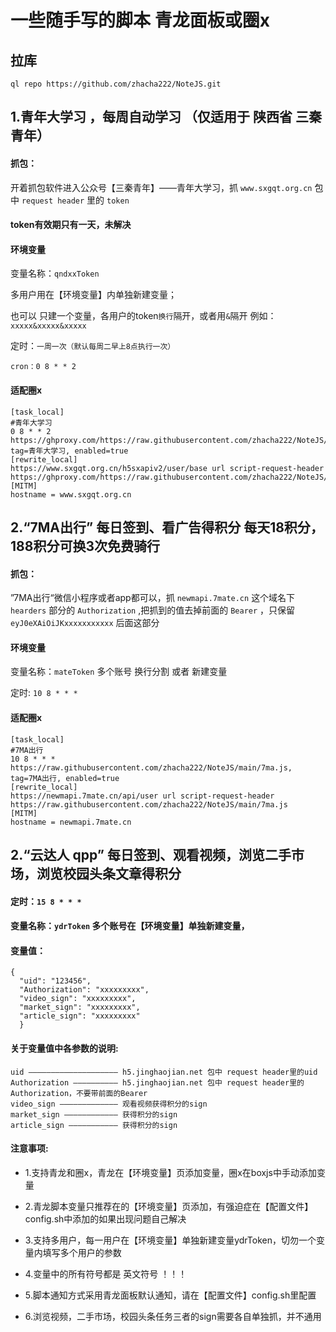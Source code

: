 # 一些随手写的脚本  青龙面板或圈x

## 拉库

```
ql repo https://github.com/zhacha222/NoteJS.git
```

## 1.青年大学习 ，每周自动学习 （仅适用于 陕西省 三秦青年）

#### 抓包：
开着抓包软件进入公众号【三秦青年】——青年大学习，抓 `www.sxgqt.org.cn` 包中 `request header` 里的 `token`
#### token有效期只有一天，未解决

#### 环境变量

变量名称：`qndxxToken`
 
 多用户用在【环境变量】内单独新建变量； 

 也可以 只建一个变量，各用户的token`换行`隔开，或者用`&`隔开 例如：`xxxxx&xxxxx&xxxxx`
 
 定时：`一周一次（默认每周二早上8点执行一次）`
 
 ```
 cron：0 8 * * 2 
 ```
 
 #### 适配圈x
 
 ```
 [task_local]
 #青年大学习
 0 8 * * 2 https://ghproxy.com/https://raw.githubusercontent.com/zhacha222/NoteJS/main/qndxx.js, tag=青年大学习, enabled=true
 [rewrite_local]
 https://www.sxgqt.org.cn/h5sxapiv2/user/base url script-request-header https://ghproxy.com/https://raw.githubusercontent.com/zhacha222/NoteJS/main/qndxx.js
 [MITM]
 hostname = www.sxgqt.org.cn
```

## 2.“7MA出行” 每日签到、看广告得积分  每天18积分，188积分可换3次免费骑行

#### 抓包：
”7MA出行“微信小程序或者app都可以，抓 `newmapi.7mate.cn` 这个域名下 `hearders` 部分的 `Authorization` ,把抓到的值去掉前面的 `Bearer` ，只保留 `eyJ0eXAiOiJKxxxxxxxxxxx` 后面这部分

#### 环境变量

 变量名称：`mateToken`   多个账号 换行分割 或者 新建变量

 定时: `10 8 * * *`
 
 
 #### 适配圈x
 
 ```
 [task_local]
 #7MA出行
 10 8 * * * https://raw.githubusercontent.com/zhacha222/NoteJS/main/7ma.js, tag=7MA出行, enabled=true
 [rewrite_local]
 https://newmapi.7mate.cn/api/user url script-request-header https://raw.githubusercontent.com/zhacha222/NoteJS/main/7ma.js
 [MITM]
 hostname = newmapi.7mate.cn
 ```

## 2.“云达人 qpp” 每日签到、观看视频，浏览二手市场，浏览校园头条文章得积分

 #### 定时：`15 8 * * *`

 #### 变量名称：`ydrToken` 多个账号在【环境变量】单独新建变量，
 
 
 #### 变量值：
 ```
 {
   "uid": "123456",
   "Authorization": "xxxxxxxxx",
   "video_sign": "xxxxxxxxx",
   "market_sign": "xxxxxxxxx",
   "article_sign": "xxxxxxxxx"
   }
```

 #### 关于变量值中各参数的说明:
 
 ```
 uid ———————————————————— h5.jinghaojian.net 包中 request header里的uid
 Authorization —————————— h5.jinghaojian.net 包中 request header里的Authorization，不要带前面的Bearer
 video_sign ————————————— 观看视频获得积分的sign
 market_sign ———————————— 获得积分的sign
 article_sign ——————————— 获得积分的sign
 ```
 
 #### 注意事项:
*  1.支持青龙和圈x，青龙在【环境变量】页添加变量，圈x在boxjs中手动添加变量
 
*  2.青龙脚本变量只推荐在的【环境变量】页添加，有强迫症在【配置文件】config.sh中添加的如果出现问题自己解决
 
*  3.支持多用户，每一用户在【环境变量】单独新建变量ydrToken，切勿一个变量内填写多个用户的参数
 
*  4.变量中的所有符号都是 英文符号 ！！！
 
*  5.脚本通知方式采用青龙面板默认通知，请在【配置文件】config.sh里配置
 
*  6.浏览视频，二手市场，校园头条任务三者的sign需要各自单独抓，并不通用

